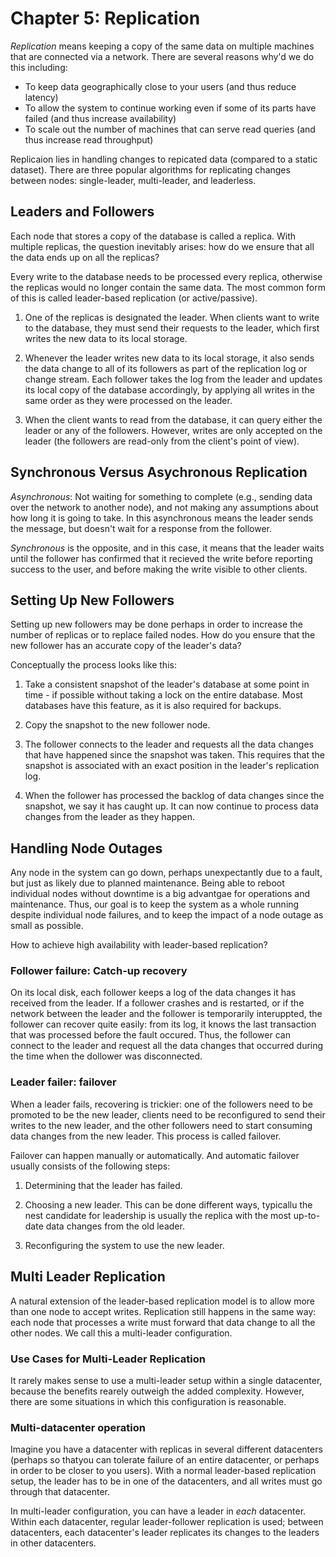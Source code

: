 # Chapter 5: Replication

*Replication* means keeping a copy of the same data on multiple machines that are connected via a network.  There are several reasons why'd we do this including:

* To keep data geographically close to your users (and thus reduce latency)
* To allow the system to continue working even if some of its parts have failed (and thus increase availability)
* To scale out the number of machines that can serve read queries (and thus increase read throughput)

Replicaion lies in handling changes to repicated data (compared to a static dataset). There are three popular algorithms for replicating changes between nodes: single-leader, multi-leader, and leaderless.

## Leaders and Followers

Each node that stores a copy of the database is called a replica. With multiple replicas, the question inevitably arises: how do we ensure that all the data ends up on all the replicas?

Every write to the database needs to be processed every replica, otherwise the replicas would no longer contain the same data. The most common form of this is called leader-based replication (or active/passive).

1. One of the replicas is designated the leader. When clients want to write to the database, they must send their requests to the leader, which first writes the new data to its local storage.

2. Whenever the leader writes new data to its local storage, it also sends the data change to all of its followers as part of the replication log or change stream. Each follower takes the log from the leader and updates its local copy of the database accordingly, by applying all writes in the same order as they were processed on the leader.

3. When the client wants to read from the database, it can query either the leader or any of the followers. However, writes are only accepted on the leader (the followers are read-only from the client's point of view).

## Synchronous Versus Asychronous Replication

*Asynchronous*: Not waiting for something to complete (e.g., sending data over the network to another node), and not making any assumptions about how long it is going to take. In this asynchronous means the leader sends the message, but doesn't wait for a response from the follower.

*Synchronous* is the opposite, and in this case, it means that the leader waits until the follower has confirmed that it recieved the write before reporting success to the user, and before making the write visible to other clients.

## Setting Up New Followers

Setting up new followers may be done perhaps in order to increase the number of replicas or to replace failed nodes. How do you ensure that the new follower has an accurate copy of the leader's data?

Conceptually the process looks like this:

1. Take a consistent snapshot of the leader's database at some point in time - if possible without taking a lock on the entire database. Most databases have this feature, as it is also required for backups.

2. Copy the snapshot to the new follower node.

3. The follower connects to the leader and requests all the data changes that have happened since the snapshot was taken. This requires that the snapshot is associated with an exact position in the leader's replication log.

4. When the follower has processed the backlog of data changes since the snapshot, we say it has caught up. It can now continue to process data changes from the leader as they happen.

## Handling Node Outages

Any node in the system can go down, perhaps unexpectantly due to a fault, but just as likely due to planned maintenance. Being able to reboot individual nodes without downtime is a big advantgae for operations and maintenance. Thus, our goal is to keep the system as a whole running despite individual node failures, and to keep the impact of a node outage as small as possible.

How to achieve high availability with leader-based replication?

### Follower failure: Catch-up recovery

On its local disk, each follower keeps a log of the data changes it has received from the leader. If a follower crashes and is restarted, or if the network between the leader and the follower is temporarily interuppted, the follower can recover quite easily: from its log, it knows the last transaction that was processed before the fault occured. Thus, the follower can connect to the leader and request all the data changes that occurred during the time when the dollower was disconnected.

### Leader failer: failover

When a leader fails, recovering is trickier: one of the followers need to be promoted to be the new leader, clients need to be reconfigured to send their writes to the new leader, and the other followers need to start consuming data changes from the new leader. This process is called failover.

Failover can happen manually or automatically. And automatic failover usually consists of the following steps:

1. Determining that the leader has failed.

2. Choosing a new leader. This can be done different ways, typicallu the nest candidate for leadership is usually the replica with the most up-to-date data changes from the old leader.

3. Reconfiguring the system to use the new leader.

## Multi Leader Replication

A natural extension of the leader-based replication model is to allow more than one node to accept writes. Replication still happens in the same way: each node that processes a write must forward that data change to all the other nodes. We call this a multi-leader configuration. 

### Use Cases for Multi-Leader Replication

It rarely makes sense to use a multi-leader setup within a single datacenter, because the benefits rearely outweigh the added complexity. However, there are some situations in which this configuration is reasonable.

### Multi-datacenter operation

Imagine you have a datacenter with replicas in several different datacenters (perhaps so thatyou can tolerate failure of an entire datacenter, or perhaps in order to be closer to you users). With a normal leader-based replication setup, the leader has to be in one of the datacenters, and all writes must go through that datacenter.

In multi-leader configuration, you can have a leader in *each* datacenter. Within each datacenter, regular leader-follower replication is used; between datacenters, each datacenter's leader replicates its changes to the leaders in other datacenters.